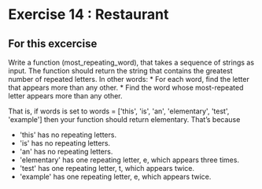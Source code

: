 # Exercise 14 : Restaurant

## For this excercise
Write  a function (most_repeating_word), that takes a sequence of strings as input. 
The function should return the string that contains the greatest number of repeated letters. 
In other words:
    * For each word, find the letter that appears more than any other.
    * Find the word whose most-repeated letter appears more than any other.

That is, if words is set to
words = ['this', 'is', 'an', 'elementary', 'test', 'example']
then your function should return elementary. That’s because
* 'this' has no repeating letters.
* 'is' has no repeating letters.
* 'an' has no repeating letters.
* 'elementary' has one repeating letter, e, which appears three times.
* 'test' has one repeating letter, t, which appears twice.
* 'example' has one repeating letter, e, which appears twice.

